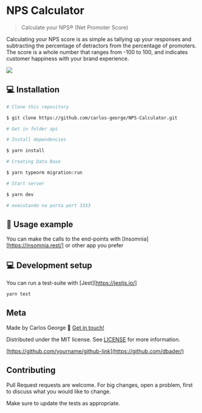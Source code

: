 # NPS Calculator
> Calculate your NPS® (Net Promoter Score)


Calculating your NPS score is as simple as tallying up your responses and subtracting the percentage of detractors from the percentage of promoters. The score is a whole number that ranges from -100 to 100, and indicates customer happiness with your brand experience.

![](header.png)

## 💻 Installation

```sh
# Clone this repository

$ git clone https://github.com/carlos-george/NPS-Calculator.git

# Get in folder api

# Install dependencies

$ yarn install

# Creating Data Base

$ yarn typeorm migration:run

# Start server

$ yarn dev

# executando na porta port 3333
```

## 🚀 Usage example

You can make the calls to the end-points with [Insomnia][https://insomnia.rest/] or other app you prefer

## 💻 Development setup

You can run a test-suite with [Jest][https://jestjs.io/]

```sh
yarn test
```

## Meta

Made by Carlos George :wave: [Get in touch!](https://www.linkedin.com/in/carlos-george-58856a1b/)

Distributed under the MIT license. See [LICENSE](LICENSE.md) for more information.

[https://github.com/yourname/github-link](https://github.com/dbader/)

## Contributing

Pull Request requests are welcome. For big changes, open a problem, first to discuss what you would like to change.

Make sure to update the tests as appropriate.

